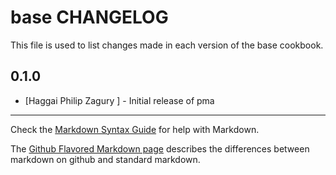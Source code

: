 base CHANGELOG
==============

This file is used to list changes made in each version of the base cookbook.

0.1.0
-----
- [Haggai Philip Zagury ] - Initial release of pma

- - -
Check the [Markdown Syntax Guide](http://daringfireball.net/projects/markdown/syntax) for help with Markdown.

The [Github Flavored Markdown page](http://github.github.com/github-flavored-markdown/) describes the differences between markdown on github and standard markdown.
